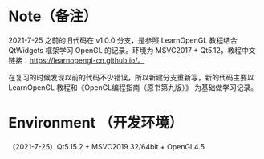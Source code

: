 # Note（备注）

2021-7-25 之前的旧代码在 v1.0.0 分支，是参照 LearnOpenGL 教程结合 QtWidgets 框架学习 OpenGL 的记录。环境为 MSVC2017 + Qt5.12，教程中文链接：https://learnopengl-cn.github.io/。

在复习的时候发现以前的代码不少错误，所以新建分支重新写，新的代码主要以 LearnOpenGL 教程和《OpenGL编程指南（原书第九版）》 为基础做学习记录。

# Environment （开发环境）

（2021-7-25）Qt5.15.2 + MSVC2019 32/64bit + OpenGL4.5
